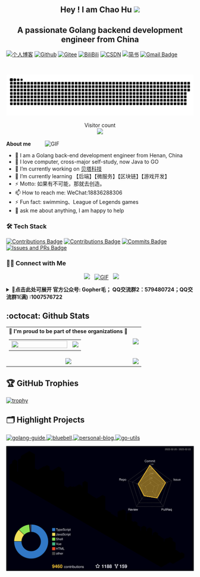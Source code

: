 <p align="center">
<h2 height="200px" align="center">Hey ! I am Chao Hu <img src="https://cdn.jsdelivr.net/gh/MaleWeb/picture/images/techblog/hi.gif" width="25"></h2>
<h2 align="center">A passionate Golang backend development engineer from China</h3>
</p>

[//]: # (### Hi there ✋ I am Chao Hu)
[//]: # (<h2> Hey there! I'm HuChao. <img src="./images/Hi.gif" width="25"></h2>)
[//]: # (<h2> Hey there! I'm HuChao. <img src="https://i.postimg.cc/Px9Tv9FZ/Hi.gif" width="25"></h2>)

[//]: # ([![Personal Mao's blog]&#40;https://img.shields.io/badge/Mao-blog-9cf?style=flat-square&#41;]&#40;https://www.huchao.vip&#41;)
[![个人博客](https://img.shields.io/badge/-个人博客（huchao.vip）-c14438?style=flat-square&logo=B&logoColor=white)](http://www.huchao.vip/blogs)
[![Github](https://img.shields.io/github/followers/mao888?label=Github&style=social)](https://github.com/mao888)
[![Gitee](https://img.shields.io/badge/-码云-EA4335?style=flat-square&logo=Gitee&logoColor=white)](https://gitee.com/hu_maomao)
[![BiliBili](https://img.shields.io/badge/-bilibili-blue)](https://space.bilibili.com/289144374?spm_id_from=333.1007.0.0)
[![CSDN](https://img.shields.io/badge/-CSDN-c14438?style=flat-square&logo=C&logoColor=white)](https://blog.csdn.net/qq_45696377?type=blog)
[![简书](https://img.shields.io/badge/-简书-c14438?style=flat-square&logo=简&logoColor=white)](https://www.jianshu.com/u/https://www.jianshu.com/u/89b7bf8342cb)
[![Gmail Badge](https://img.shields.io/badge/gmail-qwxxhuchao@gmail.com-Green?style=flat-square&logo=Gmail&logoColor=white&link=mailto:qwxxhuchao@gmail.com)](mailto:qwxxhuchao@gmail.com)

[//]: # ([![Twitter]&#40;https://img.shields.io/twitter/follow/pseudo_yu?logo=twitter&style=flat-square&#41;]&#40;https://twitter.com/pseudo_yu&#41;)
[//]: # ([![Visits Badge]&#40;https://badges.strrl.dev/visits/pseudoyu/pseudoyu?style=flat-square&#41;]&#40;https://github.com/pseudoyu&#41;)

<br />

<a href=#><img src="images/contributions.svg"></a>

<p align="center"> 
  Visitor count<br>
  <img src="https://profile-counter.glitch.me/mao888/count.svg" />
</p>

[//]: # (![grid snake animation]&#40;./images/github-user-contribution.svg&#41;)

[//]: # (<img align="right" alt="GIF" src="./images/right.gif" width="500"/>)
<img align="right" alt="GIF" src="https://i.postimg.cc/G2SgwTzd/right.gif" width="400"/>

**About me**

- 🔭 I am a Golang back-end development engineer from Henan, China
- 🤔 I love computer, cross-major self-study, now Java to GO
- 📝 I’m currently working on  [贝塔科技](http://www.fotoable.com/)
- 🌱 I’m currently learning 【后端】【微服务】【区块链】【游戏开发】
- ⚡ Motto: 如果有不可能，那就去创造。
- 📫 How to reach me: WeChat:18836288306
- ⚡ Fun fact: swimming、League of Legends games
- 💬 ask me about anything, I am happy to help

<h3>🛠 Tech Stack</h3>

[//]: # (#### 🔨 Coding Activities)
[![Contributions Badge](https://badges.strrl.dev/contributions/all/mao888?style=flat-square)](https://github.com/mao888)
[![Contributions Badge](https://badges.strrl.dev/contributions/weekly/mao888?style=flat-square)](https://github.com/mao888)
[![Commits Badge](https://badges.strrl.dev/commits/weekly/mao888?style=flat-square)](https://github.com/mao888)
[![Issues and PRs Badge](https://badges.strrl.dev/issues-and-prs/weekly/mao888?style=flat-square)](https://github.com/mao888)


<h3> 🤝🏻 Connect with Me </h3>

<p align="center">
&nbsp; <a href="https://github.com/mao888" target="_blank" rel="noopener noreferrer"><img src="https://i.postimg.cc/QMctDX6P/github.gif"  width="50" /></a>
&nbsp; <a href="https://twitter.com/v5m30Xj70Z5IS5C" target="_blank" rel="noopener noreferrer"><img alt="GIF" src="https://i.postimg.cc/3xvrj8HR/twitter.gif" width="50" /></a>
&nbsp; <a href="mailto:qwxxhuchao@gmail.com" target="_blank" rel="noopener noreferrer"><img src="https://i.postimg.cc/pXgRLwnt/email.gif"  width="50" /></a>

<b><details><summary> :orange_book:点击此处可展开 官方公众号: Gopher毛； QQ交流群2：579480724；QQ交流群1(满) :1007576722</summary></b>

**请扫描或搜索下方二维码、公众号，获取想要的资料、八股或进群交流。**

<a name="公众号"></a>
<div align="center"><img src="https://i.postimg.cc/zXkfPv6P/image.png" style="zoom:20%;" />
    <p>官方公众号：Gopher毛</p>
</div>
<div align="center"><img src="https://i.postimg.cc/VkLNy1cs/Gophers2.png" style="zoom:45%;" />
   <p>QQ交流群2：579480724</p>
</div>
<div align="center"><img src="https://i.postimg.cc/C5QQDnnv/Gophers-1.png" style="zoom:45%;" />
   <p>QQ交流群1(满)：1007576722</p>
</div>
<div align="center"><img src="https://i.postimg.cc/wxZ5TfBd/image.jpg" style="zoom:15%;" />
    <p>博主微信：(18836288306)加我v拉微信群</p>
</div>
</details>


## :octocat: Github Stats

<table align="center" width="100%">
  <tr>
    <td align="center">
      <strong> 🌟 I'm proud to be part of these organizations 🌟 </strong><br>
      <table>
        <tr>
        <td align="center">
            <a href="http://www.fotoable.com">
              <img width="150" height="100%" src="https://img0.baidu.com/it/u=158442831,3568529033&fm=253&app=120&size=w931&n=0&f=JPEG&fmt=auto?sec=1665853200&t=13736dc8b68a47e9c9914eb4f4ade344" />
            </a>
          </td>
          <td align="center">
            <a href="https://github.com/zhigui-projects">
              <img src="https://avatars.githubusercontent.com/u/40972663?s=150&v=4" />
            </a>
          </td>
        </tr>
      </table>
    </td>
    <td align="center">
      <img width="120%" src="https://yu-readme.vercel.app/api?username=mao888&count_private=true&theme=gotham&show_icons=true" />
    </td>
  </tr>
   <tr>
    <td align="center">
        <img src="https://github-readme-stats.vercel.app/api/top-langs/?username=mao888&layout=compact&text_color=daf7dc&bg_color=151515">
    </td>
    <td align="center">
      <img src="https://github-readme-streak-stats.herokuapp.com/?user=mao888&theme=gotham">
    </td>
  </tr>
</table>

## 🏆 GitHub Trophies
[![trophy](https://github-profile-trophy.vercel.app/?username=mao888&theme=nord&column=7)](https://github.com/ryo-ma/github-profile-trophy)

## 🗂️ Highlight Projects
<td align="center">
    <a href="https://github.com/mao888/golang-guide">
      <img align="center" src="https://github-readme-stats.vercel.app/api/pin/?username=mao888&repo=golang-guide&show_icons=true&line_height=27&title_color=6aa6f8&text_color=8a919a&icon_color=6aa6f8&bg_color=22272e" alt="golang-guide" />
    </a>
</td>

<td align="center">
    <a href="https://github.com/mao888/bluebell">
      <img align="center" src="https://github-readme-stats.vercel.app/api/pin/?username=mao888&repo=bluebell&show_icons=true&line_height=27&title_color=6aa6f8&text_color=8a919a&icon_color=6aa6f8&bg_color=22272e" alt="bluebell" />
    </a>
</td>

<td align="center">
    <a href="https://github.com/mao888/personal-blog">
      <img align="center" src="https://github-readme-stats.vercel.app/api/pin/?username=mao888&repo=personal-blog&show_icons=true&line_height=27&title_color=6aa6f8&text_color=8a919a&icon_color=6aa6f8&bg_color=22272e" alt="personal-blog" />
    </a>
</td>

<td align="center">
    <a href="https://github.com/mao888/go-utils">
      <img align="center" src="https://github-readme-stats.vercel.app/api/pin/?username=mao888&repo=go-utils&show_icons=true&line_height=27&title_color=6aa6f8&text_color=8a919a&icon_color=6aa6f8&bg_color=22272e" alt="go-utils" />
    </a>
</td>

![](./profile-3d-contrib/profile-night-rainbow.svg)